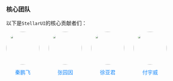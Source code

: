 ### 核心团队  
以下是`StellarUI`的核心贡献者们：
<style>
.con-box{
	display: flex;
	flex-wrap:wrap;
	column-gap: 25px;
	row-gap: 25px;
	margin-bottom: 40px;
}
.con-item {
	display: flex;
	flex-direction: column;
	row-gap: 10px;
}
.con-image {
	width: 90px !important;
	height: 90px !important;
	border-radius: 50%;
}

.con-box a:link,
.con-box a:visited,
.con-box a:hover,
.con-box a:active {
	text-decoration: none !important;
	color: #1989fa !important;
}

.con-box .name {
	color: #1989fa !important;
	text-align: center;
}
</style>
<div class="con-box">
	<div class="con-item">
		<a  href="http://172.16.108.253:8001/qinpengfei">
			<image class="con-image" src="http://172.16.108.253:8001/uploads/-/system/user/avatar/62/avatar.png?width=40"></image>
		</a>
		<a href="http://172.16.108.253:8001/qinpengfei"><div class="name">秦鹏飞</div></a>
	</div>
	<div class="con-item">
		<a  href="http://172.16.108.253:8001/zyy">
			<image class="con-image" src="https://www.gravatar.com/avatar/4e36901b98eeb024ccc0159f4a0c169e?s=80&d=identicon"></image>
		</a>
		<a href="http://172.16.108.253:8001/zyy"><div class="name">张园因</div></a>
	</div>
	<div class="con-item">
		<a  href="http://172.16.108.253:8001/xuyajun">
			<image class="con-image" src="https://www.gravatar.com/avatar/005eab158b2beab2ca6d6d99d008cda5?s=80&d=identicon"></image>
		</a>
		<a href="http://172.16.108.253:8001/xuyajun"><div class="name">徐亚君</div></a>
	</div>
	<div class="con-item">
		<a  href="http://172.16.108.253:8001/fuyuwei">
			<image class="con-image" src="https://www.gravatar.com/avatar/5cdeddb1eda2673cddac39ec69a3c631?s=80&d=identicon"></image>
		</a>
		<a href="http://172.16.108.253:8001/fuyuwei"><div class="name">付宇威</div></a>
	</div>
</div>